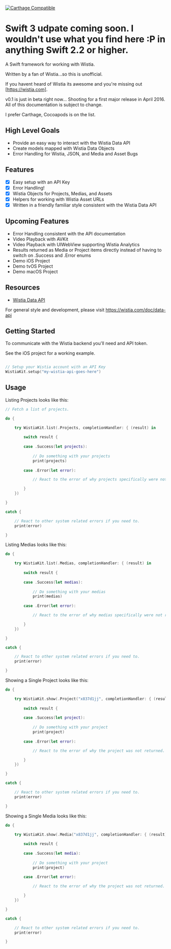
[![Carthage Compatible](https://img.shields.io/badge/Carthage-compatible-4BC51D.svg?style=flat)](https://github.com/Carthage/Carthage)
 
 # Swift 3 udpate coming soon. I wouldn't use what you find here :P in anything Swift 2.2 or higher.
A Swift framework for working with Wistia. 

Written by a fan of Wistia...so this is unofficial. 

If you havent heard of Wistia its awesome and you're missing out [https://wistia.com].

v0.1 is just in beta right now... Shooting for a first major release in April 2016. All of this documentation is subject to change.

I prefer Carthage, Cocoapods is on the list. 

## High Level Goals

- Provide an easy way to interact with the Wistia Data API
- Create models mapped with Wistia Data Objects
- Error Handling for Wistia, JSON, and Media and Asset Bugs 

## Features

- [x] Easy setup with an API Key
- [x] Error Handling!
- [x] Wistia Objects for Projects, Medias, and Assets
- [x] Helpers for working with Wistia Asset URLs
- [x] Written in a friendly familiar style consistent with the Wistia Data API

## Upcoming Features

- Error Handling consistent with the API documentation
- Video Playback with AVKit
- Video Playback with UIWebView supporting Wistia Analytics
- Results returned as Media or Project items directly instead of having to switch on .Success and .Error enums
- Demo iOS Project
- Demo tvOS Project
- Demo macOS Project

## Resources

- [Wistia Data API](https://wistia.com/doc/data-api)

For general style and development, please visit https://wistia.com/doc/data-api

## Getting Started

To communicate with the Wistia backend you'll need and API token.

See the iOS project for a working example.

```swift

// Setup your Wistia account with an API Key
WistiaKit.setup("my-wistia-api-goes-here")

```

## Usage

Listing Projects looks like this:

```swift
// Fetch a list of projects.

do {

    try WistiaKit.list(.Projects, completionHandler: { (result) in
        
        switch result {
            
        case .Success(let projects):
            
            // Do something with your projects
            print(projects)
            
        case .Error(let error):

            // React to the error of why projects specifically were not returned.

        }
    })

}

catch {

    // React to other system related errors if you need to.
    print(error)

}
```

Listing Medias looks like this:

```swift
do {

    try WistiaKit.list(.Medias, completionHandler: { (result) in
        
        switch result {
            
        case .Success(let medias):
            
            // Do something with your medias
            print(medias)
            
        case .Error(let error):

            // React to the error of why medias specifically were not returned.

        }
    })

}

catch {

    // React to other system related errors if you need to.
    print(error)

}
```

Showing a Single Project looks like this:

```swift
do {

    try WistiaKit.show(.Project("x837d1jj", completionHandler: { (result) in
        
        switch result {
            
        case .Success(let project):
            
            // Do something with your project
            print(project)
            
        case .Error(let error):

            // React to the error of why the project was not returned.

        }
    })

}

catch {

    // React to other system related errors if you need to.
    print(error)

}

```

Showing a Single Media looks like this:

```swift
do {

    try WistiaKit.show(.Media("x837d1jj", completionHandler: { (result) in
        
        switch result {
            
        case .Success(let media):
            
            // Do something with your project
            print(project)
            
        case .Error(let error):

            // React to the error of why the project was not returned.

        }
    })

}

catch {

    // React to other system related errors if you need to.
    print(error)

}
```
